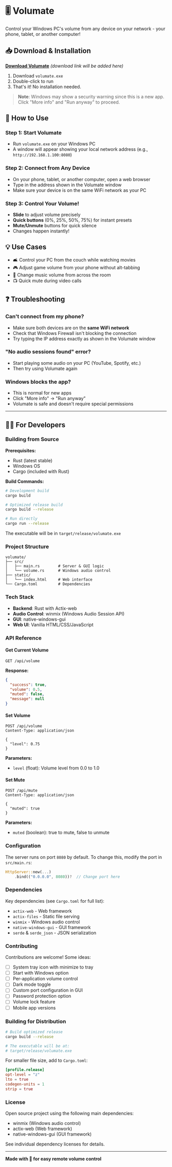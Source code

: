# 🎚️ Volumate

Control your Windows PC's volume from any device on your network - your phone, tablet, or another computer!

## 📥 Download & Installation

**[Download Volumate](#)** *(download link will be added here)*

1. Download `volumate.exe`
2. Double-click to run
3. That's it! No installation needed.

> **Note**: Windows may show a security warning since this is a new app. Click "More info" and "Run anyway" to proceed.

## 🚀 How to Use

### Step 1: Start Volumate
- Run `volumate.exe` on your Windows PC
- A window will appear showing your local network address (e.g., `http://192.168.1.100:8080`)

### Step 2: Connect from Any Device
- On your phone, tablet, or another computer, open a web browser
- Type in the address shown in the Volumate window
- Make sure your device is on the same WiFi network as your PC

### Step 3: Control Your Volume!
- **Slide** to adjust volume precisely
- **Quick buttons** (0%, 25%, 50%, 75%) for instant presets
- **Mute/Unmute** buttons for quick silence
- Changes happen instantly!

## 💡 Use Cases

- 🛋️ Control your PC from the couch while watching movies
- 🎮 Adjust game volume from your phone without alt-tabbing
- 🎵 Change music volume from across the room
- 📺 Quick mute during video calls

## ❓ Troubleshooting

### Can't connect from my phone?
- Make sure both devices are on the **same WiFi network**
- Check that Windows Firewall isn't blocking the connection
- Try typing the IP address exactly as shown in the Volumate window

### "No audio sessions found" error?
- Start playing some audio on your PC (YouTube, Spotify, etc.)
- Then try using Volumate again

### Windows blocks the app?
- This is normal for new apps
- Click "More info" → "Run anyway"
- Volumate is safe and doesn't require special permissions

---

## 👨‍💻 For Developers

### Building from Source

**Prerequisites:**
- Rust (latest stable)
- Windows OS
- Cargo (included with Rust)

**Build Commands:**
```bash
# Development build
cargo build

# Optimized release build
cargo build --release

# Run directly
cargo run --release
```

The executable will be in `target/release/volumate.exe`

### Project Structure

```
volumate/
├── src/
│   ├── main.rs        # Server & GUI logic
│   └── volume.rs      # Windows audio control
├── static/
│   └── index.html     # Web interface
└── Cargo.toml         # Dependencies
```

### Tech Stack

- **Backend**: Rust with Actix-web
- **Audio Control**: winmix (Windows Audio Session API)
- **GUI**: native-windows-gui
- **Web UI**: Vanilla HTML/CSS/JavaScript

### API Reference

#### Get Current Volume
```http
GET /api/volume
```

**Response:**
```json
{
  "success": true,
  "volume": 0.5,
  "muted": false,
  "message": null
}
```

#### Set Volume
```http
POST /api/volume
Content-Type: application/json

{
  "level": 0.75
}
```

**Parameters:**
- `level` (float): Volume level from 0.0 to 1.0

#### Set Mute
```http
POST /api/mute
Content-Type: application/json

{
  "muted": true
}
```

**Parameters:**
- `muted` (boolean): true to mute, false to unmute

### Configuration

The server runs on port `8080` by default. To change this, modify the port in `src/main.rs`:

```rust
HttpServer::new(...)
    .bind(("0.0.0.0", 8080))?  // Change port here
```

### Dependencies

Key dependencies (see `Cargo.toml` for full list):
- `actix-web` - Web framework
- `actix-files` - Static file serving
- `winmix` - Windows audio control
- `native-windows-gui` - GUI framework
- `serde` & `serde_json` - JSON serialization

### Contributing

Contributions are welcome! Some ideas:
- [ ] System tray icon with minimize to tray
- [ ] Start with Windows option
- [ ] Per-application volume control
- [ ] Dark mode toggle
- [ ] Custom port configuration in GUI
- [ ] Password protection option
- [ ] Volume lock feature
- [ ] Mobile app versions

### Building for Distribution

```bash
# Build optimized release
cargo build --release

# The executable will be at:
# target/release/volumate.exe
```

For smaller file size, add to `Cargo.toml`:
```toml
[profile.release]
opt-level = "z"
lto = true
codegen-units = 1
strip = true
```

### License

Open source project using the following main dependencies:
- winmix (Windows audio control)
- actix-web (Web framework)
- native-windows-gui (GUI framework)

See individual dependency licenses for details.

---

**Made with 🎵 for easy remote volume control**
